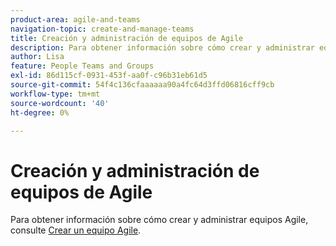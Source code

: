 ```yaml
---
product-area: agile-and-teams
navigation-topic: create-and-manage-teams
title: Creación y administración de equipos de Agile
description: Para obtener información sobre cómo crear y administrar equipos Agile, consulte Crear un equipo Agile.
author: Lisa
feature: People Teams and Groups
exl-id: 86d115cf-0931-453f-aa0f-c96b31eb61d5
source-git-commit: 54f4c136cfaaaaaa90a4fc64d3ffd06816cff9cb
workflow-type: tm+mt
source-wordcount: '40'
ht-degree: 0%

---
```


# Creación y administración de equipos de Agile

Para obtener información sobre cómo crear y administrar equipos Agile, consulte [Crear un equipo Agile](../../agile/get-started-with-agile-in-workfront/create-an-agile-team.md).
